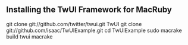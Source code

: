## Installing the TwUI Framework for MacRuby

git clone git://github.com/twitter/twui.git TwUI
git clone git://github.com/isaac/TwUIExample.git
cd TwUIExample
sudo macrake build twui
macrake